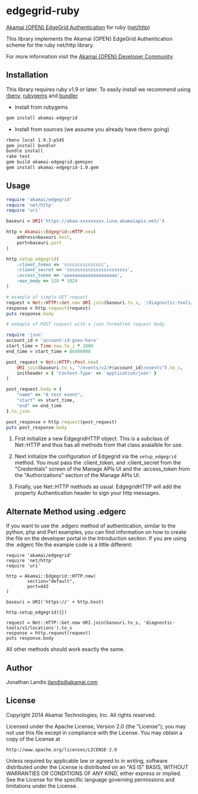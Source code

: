 edgegrid-ruby
=============
[Akamai {OPEN} EdgeGrid Authentication] for ruby ([net/http])

[Akamai {OPEN} EdgeGrid Authentication]: https://developer.akamai.com/introduction/Client_Auth.html
[net/http]: http://www.ruby-doc.org/stdlib-1.9.3/libdoc/net/http/rdoc/Net/HTTP.html

This library implements the Akamai {OPEN} EdgeGrid Authentication scheme for
the ruby net/http library.

For more information visit the [Akamai {OPEN} Developer Community](https://developer.akamai.com).

Installation
------------

This library requires ruby v1.9 or later.  To easily install we
recommend using [rbenv](https://github.com/sstephenson/rbenv), [rubygems](http://rubygems.org/) and [bundler](http://bundler.io/)

* Install from rubygems

```bash
gem install akamai-edgegrid
```

* Install from sources (we assume you already have rbenv going)

```bash
rbenv local 1.9.3-p545
gem install bundler
bundle install
rake test
gem build akamai-edgegrid.gemspec
gem install akamai-edgegrid-1.0.gem
```

Usage
-----

```ruby
require 'akamai/edgegrid'
require 'net/http'
require 'uri'

baseuri = URI('https://akaa-xxxxxxxxx.luna.akamaiapis.net/')

http = Akamai::Edgegrid::HTTP.new(
    address=baseuri.host,
    port=baseuri.port
)

http.setup_edgegrid(
    :client_token => 'ccccccccccccccc',
    :client_secret => 'sssssssssssssssssssssss',
    :access_token => 'aaaaaaaaaaaaaaaaaaaa',
    :max_body => 128 * 1024
)

# example of simple GET request
request = Net::HTTP::Get.new URI.join(baseuri.to_s, '/diagnostic-tools/v1/locations').to_s
response = http.request(request)
puts response.body

# exmaple of POST request with a json formatted request body

require 'json'
account_id = 'account-id-goes-here'
start_time = Time.now.to_i * 1000
end_time = start_time + 86400000

post_request = Net::HTTP::Post.new(
    URI.join(baseuri.to_s, "/events/v2/#{account_id}/events").to_s,
    initheader = { 'Content-Type' => 'application/json' }
)

post_request.body = {
    "name" => "A test event",
    "start" => start_time,
    "end" => end_time
}.to_json

post_response = http.request(post_request)
puts post_response.body
```

1. First initialize a new EdgegridHTTP object.  This is a subclass of
   Net::HTTP and thus has all methods from that class avaialble for use.

2. Next initialize the configuration of Edgegrid via the `setup_edgegrid`
   method.  You must pass the :client_token, and :client_secret from the
   "Credentials" screen of the Manage APIs UI and the :access_token
   from the "Authorizations" section of the Manage APIs UI.

3. Finally, use Net::HTTP methods as usual.  EdgegridHTTP will add 
   the property Authentication header to sign your http messages.

Alternate Method using .edgerc
------

If you want to use the .edgerc method of authentication, similar to the
python, php and Perl examples, you can find information on how to create
the file on the developer portal in the Introduction section.  If you 
are using the .edgerc file the example code is a little different:

```
require 'akamai/edgegrid'
require 'net/http'
require 'uri'

http = Akamai::Edgegrid::HTTP.new(
        section="default",
        port=443
)

baseuri = URI('https://' + http.host)

http.setup_edgegrid({})

request = Net::HTTP::Get.new URI.join(baseuri.to_s, 'diagnostic-tools/v1/locations').to_s
response = http.request(request)
puts response.body

```

All other methods should work exactly the same.

Author
------

Jonathan Landis <jlandis@akamai.com>

License
-------

Copyright 2014 Akamai Technologies, Inc.  All rights reserved.

Licensed under the Apache License, Version 2.0 (the "License");
you may not use this file except in compliance with the License.
You may obtain a copy of the License at

    http://www.apache.org/licenses/LICENSE-2.0

Unless required by applicable law or agreed to in writing, software
distributed under the License is distributed on an "AS IS" BASIS,
WITHOUT WARRANTIES OR CONDITIONS OF ANY KIND, either express or implied.
See the License for the specific language governing permissions and
limitations under the License.
